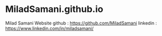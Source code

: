 # MiladSamani.github.io
Milad Samani Website
github : https://github.com/MiladSamani
linkedin : https://www.linkedin.com/in/miladsamani/
